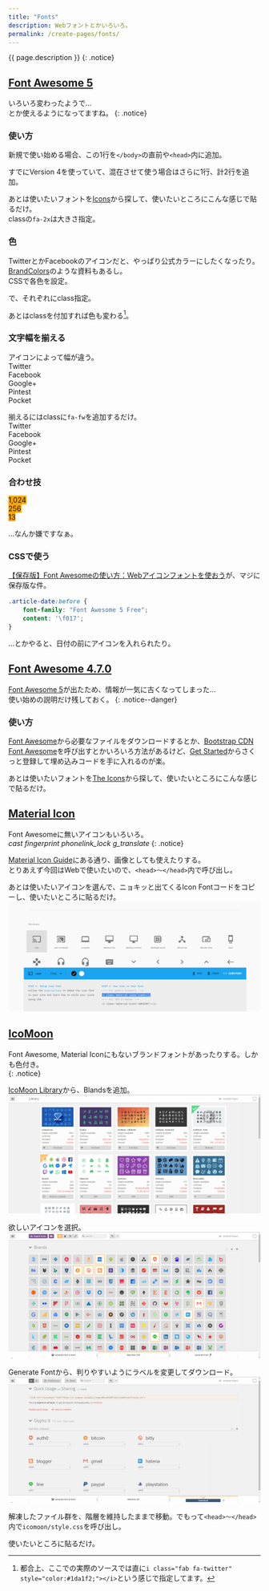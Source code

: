 ```yaml
---
title: "Fonts"
description: Webフォントとかいろいろ。
permalink: /create-pages/fonts/
---
```

{{ page.description }}
{: .notice}

## [Font Awesome 5](https://fontawesome.com/)

いろいろ変わったようで…  
<i class="fab fa-line fa-3x"></i>とか使えるようになってますね。
{: .notice}

### 使い方

新規で使い始める場合、この1行を`</body>`の直前や`<head>`内に追加。
<script src="https://gist.github.com/laureltreetop/046ebf0e1096784c96aef89e32df2b8a.js"></script>

すでにVersion 4を使っていて、混在させて使う場合はさらに1行、計2行を追加。
<script src="https://gist.github.com/laureltreetop/8925ccb05768a84dca0f234f5102b8c4.js"></script>

あとは使いたいフォントを[Icons](https://fontawesome.com/icons)から探して、使いたいところにこんな感じで貼るだけ。  
classの`fa-2x`は大きさ指定。
<script src="https://gist.github.com/laureltreetop/5b3e0c533253c73c4fc56561b05f87ac.js"></script>

<i class="fab fa-2x fa-twitter"></i>
<i class="fab fa-2x fa-facebook"></i> 
<i class="fab fa-2x fa-google-plus"></i> 
<i class="fab fa-2x fa-pinterest"></i> 
<i class="fab fa-2x fa-get-pocket"></i>

### 色

TwitterとかFacebookのアイコンだと、やっぱり公式カラーにしたくなったり。[BrandColors](https://brandcolors.net/)のような資料もあるし。  
CSSで各色を設定。
<script src="https://gist.github.com/laureltreetop/3757401d0268c747415fb55c94fa1dad.js"></script>
で、それぞれにclass指定。
<script src="https://gist.github.com/laureltreetop/b0b8f628248ed3aa2906467a1446d3c3.js"></script>

あとはclassを付加すれば色も変わる[^brand-colors]。  
<i class="fab fa-2x fa-twitter twitter" style="color:#1da1f2;"></i>
<i class="fab fa-2x fa-facebook facebook" style="color:#3b5998;"></i> 
<i class="fab fa-2x fa-google-plus google" style="color:#dd4b39;"></i> 
<i class="fab fa-2x fa-pinterest pintest" style="color:#bd081c;"></i> 
<i class="fab fa-2x fa-get-pocket pocket" style="color:#ef4056;"></i>

[^brand-colors]:都合上、ここでの実際のソースでは直に`i class="fab fa-twitter" style="color:#1da1f2;"></i>`という感じで指定してます。

### 文字幅を揃える

アイコンによって幅が違う。  
<i class="fab fa-2x fa-twitter twitter" style="color:#1da1f2;"></i> Twitter  
<i class="fab fa-2x fa-facebook facebook" style="color:#3b5998;"></i> Facebook  
<i class="fab fa-2x fa-google-plus google" style="color:#dd4b39;"></i> Google+  
<i class="fab fa-2x fa-pinterest pintest" style="color:#bd081c;"></i> Pintest  
<i class="fab fa-2x fa-get-pocket pocket" style="color:#ef4056;"></i> Pocket  

揃えるにはclassに`fa-fw`を追加するだけ。  
<i class="fab fa-2x fa-fw fa-twitter" style="color:#1da1f2;"></i> Twitter  
<i class="fab fa-2x fa-fw fa-facebook facebook" style="color:#3b5998;"></i> Facebook  
<i class="fab fa-2x fa-fw fa-google-plus google" style="color:#dd4b39;"></i> Google+  
<i class="fab fa-2x fa-fw fa-pinterest pintest" style="color:#bd081c;"></i> Pintest  
<i class="fab fa-2x fa-fw fa-get-pocket pocket" style="color:#ef4056;"></i> Pocket  

### 合わせ技

<script src="https://gist.github.com/laureltreetop/d0f20c5d203a2da7d7af94a6dc0eda71.js"></script>
<div class="fa-layers fa-fw fa-4x">
    <i class="far fa-thumbs-down" data-fa-transform="shrink-6"></i>
    <span class="fas fa-ban" style="color:red"></span>
</div>

<div class="fa-layers fa-fw fa-4x">
    <i class="fab fa-line" style="color:#00c300;"></i>
    <span class="fa-layers-counter" style="background:orange">1,024</span>
</div>

<div class="fa-layers fa-fw fa-4x">
    <i class="far fa-envelope" style="color:darkgray"></i>
    <span class="fa-layers-counter" style="background:orange">256</span>
</div>

<div class="fa-layers fa-fw fa-4x">
    <i class="fas fa-phone-volume" data-fa-transform="rotate-210 shrink-3 flip-v flip-h" data-fa-mask="fas fa-circle" style="color:dodgerblue;"></i>
    <span class="fa-layers-counter" style="background:orange">13</span>
</div>

…なんか嫌ですなぁ。

### CSSで使う

[【保存版】Font Awesomeの使い方：Webアイコンフォントを使おう](https://saruwakakun.com/html-css/basic/font-awesome)が、マジに保存版な件。

```css
.article-date:before {
	font-family: "Font Awesome 5 Free";
	content: '\f017';
}
```
…とかやると、日付の前にアイコンを入れられたり。

## [Font Awesome 4.7.0](http://fontawesome.io/)

[Font Awesome 5](https://fontawesome.com/)が出たため、情報が一気に古くなってしまった…  
使い始めの説明だけ残しておく。
{: .notice--danger}

### 使い方

[Font Awesome](http://fontawesome.io/)から必要なファイルをダウンロードするとか、[Bootstrap CDN Font Awesome](https://www.bootstrapcdn.com/fontawesome/)を呼び出すとかいろいろ方法があるけど、[Get Started](http://fontawesome.io/get-started/)からさくっと登録して埋め込みコードを手に入れるのが楽。
<script src="https://gist.github.com/laureltreetop/e8c228e14ccb0ee000be506947bf969e.js"></script>

あとは使いたいフォントを[The Icons](http://fontawesome.io/icons/)から探して、使いたいところにこんな感じで貼るだけ。  
<script src="https://gist.github.com/laureltreetop/0a6ea6e1beacd67032e6306f2248fcff.js"></script>

## [Material Icon](https://material.io/icons/)

Font Awesomeに無いアイコンもいろいろ。  
<i class="material-icons">cast</i>
<i class="material-icons purple500">fingerprint</i>
<i class="material-icons">phonelink_lock</i>
<i class="material-icons">g_translate</i>
{: .notice}

[Material Icon Guide](http://google.github.io/material-design-icons/)にある通り、画像としても使えたりする。  
とりあえず今回はWebで使いたいので、`<head>～</head>`内で呼び出し。
<script src="https://gist.github.com/laureltreetop/b4526e7bc9b02bf97d01985de2c5af09.js"></script>

あとは使いたいアイコンを選んで、ニョキッと出てくるIcon Fontコードをコピーし、使いたいところに貼るだけ。
[![Material Icon Select](/assets/images/material-icon-select.png)](/assets/images/material-icon-select.png)

<script src="https://gist.github.com/laureltreetop/d22e06acc4b3df3f276fbfd3fe96685d.js"></script>

## [IcoMoon](https://icomoon.io/)

Font Awesome, Material Iconにもないブランドフォントがあったりする。しかも色付き。  
<span class="icon-hatebu"></span>
<span class="icon-line"></span>
<span class="icon-auth0"></span>
<span class="icon-playstation"></span>
{: .notice}

[IcoMoon Library](https://icomoon.io/app/#/select/library)から、Blandsを追加。
[![IcoMoon Library](/assets/images/icomoon-library.png)](/assets/images/icomoon-library.png)

欲しいアイコンを選択。
[![IcoMoon Brands Select](/assets/images/icomoon-brands-select.png)](/assets/images/icomoon-brands-select.png)

Generate Fontから、判りやすいようにラベルを変更してダウンロード。
[![IcoMoon label](/assets/images/icomoon-set-icon-label.png)](/assets/images/icomoon-set-icon-label.png)

解凍したファイル群を、階層を維持したままで移動。でもって`<head>～</head>`内で`icomoon/style.css`を呼び出し。
<script src="https://gist.github.com/laureltreetop/65876d3d2cab91fa8d90fe0bceed4426.js"></script>

使いたいところに貼るだけ。
<script src="https://gist.github.com/laureltreetop/83b59e657e93eeb0ee48ecb3b69bad94.js"></script>